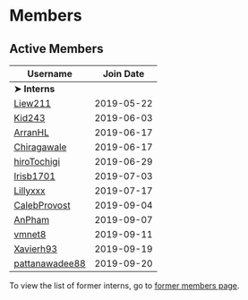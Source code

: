 # Members

## Active Members

|**Username**|**Join Date**|
|------------|-------------|
|**➤ Interns**||
|[Liew211](profilenotfound.md)|2019-05-22|
|[Kid243](profilenotfound.md)|2019-06-03|
|[ArranHL](profiles/ArranHL.md)|2019-06-17|
|[Chiragawale](profilenotfound.md)|2019-06-17|
|[hiroTochigi](profilenotfound.md)|2019-06-29|
|[Irisb1701](profilenotfound.md)|2019-07-03|
|[Lillyxxx](profilenotfound.md)|2019-07-17|
|[CalebProvost](profiles/CalebProvost.md)|2019-09-04|
|[AnPham](profiles/phamduchongan93.md)|2019-09-07|
|[vmnet8](profiles/vmnet8.md)|2019-09-11|
|[Xavierh93](profiles/Xavierh93.md)|2019-09-19|
|[pattanawadee88](profiles/pattanawadee88.md)|2019-09-20|

To view the list of former interns, go to [former members page](retiredinterns.md).
